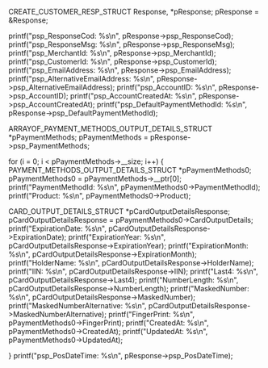 CREATE_CUSTOMER_RESP_STRUCT Response, *pResponse;
pResponse = &Response;

printf("psp_ResponseCod: %s\n", pResponse->psp_ResponseCod);
printf("psp_ResponseMsg: %s\n", pResponse->psp_ResponseMsg);
printf("psp_MerchantId: %s\n", pResponse->psp_MerchantId);
printf("psp_CustomerId: %s\n", pResponse->psp_CustomerId);
printf("psp_EmailAddress: %s\n", pResponse->psp_EmailAddress);
printf("psp_AlternativeEmailAddress: %s\n", pResponse->psp_AlternativeEmailAddress);
printf("psp_AccountID: %s\n", pResponse->psp_AccountID);
printf("psp_AccountCreatedAt: %s\n", pResponse->psp_AccountCreatedAt);
printf("psp_DefaultPaymentMethodId: %s\n", pResponse->psp_DefaultPaymentMethodId);

ARRAYOF_PAYMENT_METHODS_OUTPUT_DETAILS_STRUCT *pPaymentMethods;
pPaymentMethods = pResponse->psp_PaymentMethods;

for (i = 0; i < pPaymentMethods->__size; i++) {
PAYMENT_METHODS_OUTPUT_DETAILS_STRUCT *pPaymentMethods0;
pPaymentMethods0 = pPaymentMethods->__ptr[0];
printf("PaymentMethodId: %s\n", pPaymentMethods0->PaymentMethodId);
printf("Product: %s\n", pPaymentMethods0->Product);

CARD_OUTPUT_DETAILS_STRUCT *pCardOutputDetailsResponse;
pCardOutputDetailsResponse = pPaymentMethods0->CardOutputDetails;
printf("ExpirationDate: %s\n", pCardOutputDetailsResponse->ExpirationDate);
printf("ExpirationYear: %s\n", pCardOutputDetailsResponse->ExpirationYear);
printf("ExpirationMonth: %s\n", pCardOutputDetailsResponse->ExpirationMonth);
printf("HolderName: %s\n", pCardOutputDetailsResponse->HolderName);
printf("IIN: %s\n", pCardOutputDetailsResponse->IIN);
printf("Last4: %s\n", pCardOutputDetailsResponse->Last4);
printf("NumberLength: %s\n", pCardOutputDetailsResponse->NumberLength);
printf("MaskedNumber: %s\n", pCardOutputDetailsResponse->MaskedNumber);
printf("MaskedNumberAlternative: %s\n", pCardOutputDetailsResponse->MaskedNumberAlternative);
printf("FingerPrint: %s\n", pPaymentMethods0->FingerPrint);
printf("CreatedAt: %s\n", pPaymentMethods0->CreatedAt);
printf("UpdatedAt: %s\n", pPaymentMethods0->UpdatedAt);

}
printf("psp_PosDateTime: %s\n", pResponse->psp_PosDateTime);
